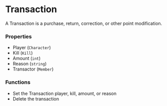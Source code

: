 # Transaction

A Transaction is a purchase, return, correction, or other point modification.

### Properties
* Player (`Character`)
* Kill (`Kill`)
* Amount (`int`)
* Reason (`string`)
* Transactor (`Member`)

### Functions
* Set the Transaction player, kill, amount, or reason
* Delete the transaction
